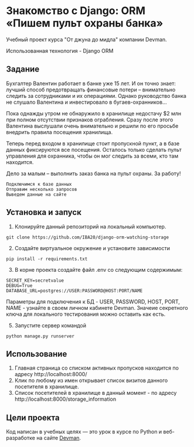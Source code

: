 # Знакомство с Django: ORM «Пишем пульт охраны банка»

Учебный проект курса "От джуна до мидла" компании Devman. 

Использованная технология - Django ORM


## Задание

Бухгалтер Валентин работает в банке уже 15 лет. И он точно знает: лучший способ предотвращать финансовые потери – внимательно следить за сотрудниками и их операциями. Однако руководство банка не слушало Валентина и инвестировало в бугаев-охранников…

Пока однажды утром не обнаружило в хранилище недостачу $2 млн при полном отсутствии признаков ограбления. Сразу после этого Валентина выслушали очень внимательно и решили по его просьбе внедрить правила посещения хранилища.

Теперь перед входом в хранилище стоит пропускной пункт, а в базе данных фиксируются все посещения. Осталось только сделать пульт управления для охранника, чтобы он мог следить за всеми, кто там находится.

Дело за малым – выполнить заказ банка на пульт охраны. За работу!

    Подключимся к базе данных
    Отправим несколько запросов
    Выведем данные на сайте



## Установка и запуск

1. Клонируйте данный репозиторий на локальный компьютер.
```
git clone https://github.com/IBA20/django-orm-watching-storage
```
2. Создайте виртуальное окружение и установите зависимости
```
pip install -r requirements.txt
```
3. В корне проекта создайте файл .env со следующим содержимым:
```
SECRET_KEY=secretvalue
DEBUG=True
DATABASE_URL=postgres://USER:PASSWORD@HOST:PORT/NAME
```
Параметры для подключения к БД - USER, PASSWORD, HOST, PORT, NAME - узнайте в своем личном кабинете Devman. Значеие секретного ключа для локального тестирования можно оставить как есть.  

5. Запустите сервер командой
```
python manage.py runserver
```


## Использование

1. Главная страница со списком активных пропусков находится по адресу http://localhost:8000/
2. Клик по любому из имен открывает список визитов данного посетителя в хранилище.
3. Список посетителей в хранилище в данный момент - по адресу http://localhost:8000/storage_information

## Цели проекта

Код написан в учебных целях — это урок в курсе по Python и веб-разработке на сайте [Devman](https://dvmn.org).

